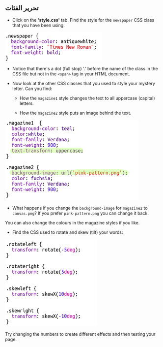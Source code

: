 ## تحرير الفئات

+ Click on the **'style.css'** tab. Find the style for the `newspaper` CSS class that you have been using.

![لقطة الشاشة](images/letter-newspaper.png)

+ Notice that there's a dot (full stop) '.' before the name of the class in the CSS file but not in the `<span>` tag in your HTML document.

+ Now look at the other CSS classes that you used to style your mystery letter. Can you find:
    
    + How the `magazine1` style changes the text to all uppercase (capital) letters.
    
    + How the `magazine2` style puts an image behind the text.

![لقطة شاشة](images/letter-magazines.png)

+ What happens if you change the `background-image` for `magazine2` to `canvas.png`? If you prefer `pink-pattern.png` you can change it back. 

You can also change the colours in the magazine styles if you like.

+ Find the CSS used to rotate and skew (tilt) your words:

![لقطة الشاشة](images/letter-rotate-skew.png)

Try changing the numbers to create different effects and then testing your page.